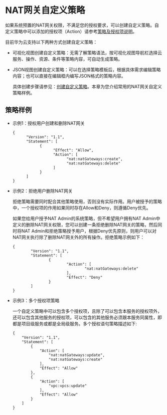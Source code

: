 # NAT网关自定义策略<a name="zh-cn_topic_201905305"></a>

如果系统预置的NAT网关权限，不满足您的授权要求，可以创建自定义策略。自定义策略中可以添加的授权项（Action）请参考[策略及授权项说明](https://support.huaweicloud.com/api-natgateway/zh-cn_topic_2019053012.html)。

目前华为云支持以下两种方式创建自定义策略：

-   可视化视图创建自定义策略：无需了解策略语法，按可视化视图导航栏选择云服务、操作、资源、条件等策略内容，可自动生成策略。
-   JSON视图创建自定义策略：可以在选择策略模板后，根据具体需求编辑策略内容；也可以直接在编辑框内编写JSON格式的策略内容。

    具体创建步骤请参见：[创建自定义策略](https://support.huaweicloud.com/usermanual-iam/iam_01_0605.html)。本章为您介绍常用的NAT网关自定义策略样例。


## 策略样例<a name="zh-cn_topic_0171158981_section14211748585"></a>

-   示例1：授权用户创建和删除NAT网关

    ```
    {
          "Version": "1.1",
          "Statement": [
                {
                      "Effect": "Allow",
                      "Action": [
                            "nat:natGateways:create",
                            "nat:natGateways:delete"
                      ]
                }
          ]
    }
    ```

-   示例2：拒绝用户删除NAT网关

    拒绝策略需要同时配合其他策略使用，否则没有实际作用。用户被授予的策略中，一个授权项的作用如果同时存在Allow和Deny，则遵循Deny优先。

    如果您给用户授予NAT Admin的系统策略，但不希望用户拥有NAT Admin中定义的删除NAT网关权限，您可以创建一条拒绝删除NAT网关的策略，然后同时将NAT Admin和拒绝策略授予用户，根据Deny优先原则，则用户可以对NAT网关执行除了删除NAT网关外的所有操作。拒绝策略示例如下：

    ```
    { 
            "Version": "1.1", 
            "Statement": [ 
                    { 
                            "Action": [ 
                                    "nat:natGateways:delete" 
                            ], 
                            "Effect": "Deny" 
                    } 
            ] 
    }
    ```

-   示例3：多个授权项策略

    一个自定义策略中可以包含多个授权项，且除了可以包含本服务的授权项外，还可以包含其他服务的授权项，可以包含的其他服务必须跟本服务同属性，即都是项目级服务或都是全局级服务。多个授权语句策略描述如下:

    ```
    {
        "Version": "1.1",
        "Statement": [
            {
                "Action": [
                    "nat:natGateways:update",
                    "nat:natGateways:create"
                ],
                "Effect": "Allow"
            },
            {
                "Action": [
                    "vpc:vpcs:update"
                ],
                "Effect": "Allow"
            }
        ]
    }
    ```


